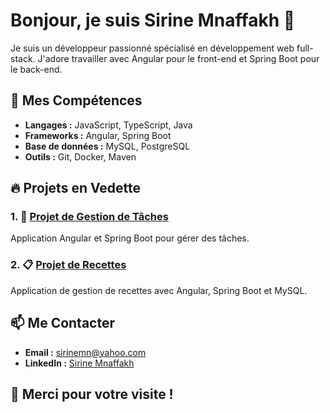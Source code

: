 # Bonjour, je suis Sirine Mnaffakh 👋

Je suis un développeur passionné spécialisé en développement web full-stack. J'adore travailler avec Angular pour le front-end et Spring Boot pour le back-end.

## 🚀 Mes Compétences
- **Langages :** JavaScript, TypeScript, Java
- **Frameworks :** Angular, Spring Boot
- **Base de données :** MySQL, PostgreSQL
- **Outils :** Git, Docker, Maven

## 🔥 Projets en Vedette
### 1. 📌 [Projet de Gestion de Tâches](https://github.com/Sirinemn/task-manager)
Application Angular et Spring Boot pour gérer des tâches.

### 2. 📋 [Projet de Recettes](https://github.com/Sirinemn/ma-cuisine-maison)
Application de gestion de recettes avec Angular, Spring Boot et MySQL.

## 📫 Me Contacter
- **Email :** [sirinemn@yahoo.com](mailto:sirinemn@yahoo.com)
- **LinkedIn :** [Sirine Mnaffakh](https://www.linkedin.com/in/sirine-mnaffakh-5563b4264/)

## 🌟 Merci pour votre visite !

